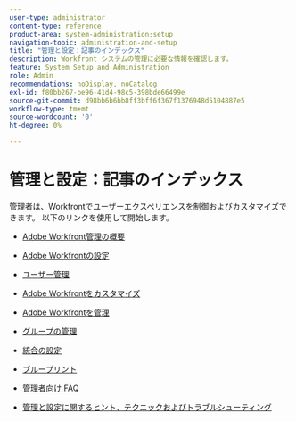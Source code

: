 ```yaml
---
user-type: administrator
content-type: reference
product-area: system-administration;setup
navigation-topic: administration-and-setup
title: "管理と設定：記事のインデックス"
description: Workfront システムの管理に必要な情報を確認します。
feature: System Setup and Administration
role: Admin
recommendations: noDisplay, noCatalog
exl-id: f80bb267-be96-41d4-98c5-398bde66499e
source-git-commit: d98bb6b6bb8ff3bff6f367f1376948d5104887e5
workflow-type: tm+mt
source-wordcount: '0'
ht-degree: 0%

---
```


# 管理と設定：記事のインデックス

<!-- Audited: 12/2023 -->

管理者は、Workfrontでユーザーエクスペリエンスを制御およびカスタマイズできます。 以下のリンクを使用して開始します。

* [Adobe Workfront管理の概要](../administration-and-setup/get-started-wf-administration/get-started-with-wf-administration.md)
  <!--
  <li data-mc-conditions="QuicksilverOrClassic.Draft mode"><a href="../administration-and-setup/adobe-admin-console/wf-admin-in-admin-console.md" class="MCXref xref" xrefformat="{para}">Workfront administration in the Adobe Admin Console</a> </li>
  -->

* [Adobe Workfrontの設定](../administration-and-setup/set-up-workfront/set-up-workfront.md)
* [ユーザー管理](../administration-and-setup/add-users/add-users.md)
* [Adobe Workfrontをカスタマイズ](../administration-and-setup/customize-workfront/customize-workfront.md)
* [Adobe Workfrontを管理](../administration-and-setup/manage-workfront/manage-workfront.md)
* [グループの管理](../administration-and-setup/manage-groups/manage-groups.md)
* [統合の設定](../administration-and-setup/configure-integrations/workfront-integrations.md)
* [ブループリント](../administration-and-setup/blueprints/blueprints.md)
* [管理者向け FAQ](../administration-and-setup/administrator-faqs/adminstrator-faqs.md)
* [管理と設定に関するヒント、テクニックおよびトラブルシューティング](../administration-and-setup/tips-tricks-and-troubleshooting/ttt-admin-setup.md)
